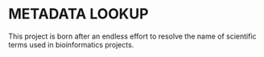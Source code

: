 # METADATA LOOKUP

This project is born after an endless effort to resolve the name of scientific terms used in bioinformatics projects.
